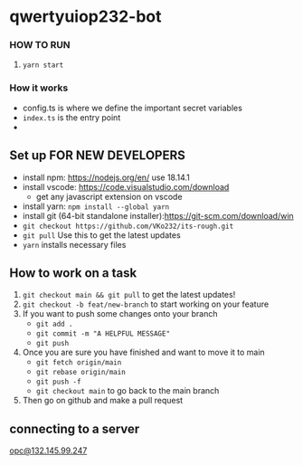 # qwertyuiop232-bot



### HOW TO RUN
1. `yarn start`

### How it works
- config.ts is where we define the important secret variables
- `index.ts` is the entry point
-  

## Set up FOR NEW DEVELOPERS
- install npm: https://nodejs.org/en/ use 18.14.1 
- install vscode: https://code.visualstudio.com/download
    - get any javascript extension on vscode
- install yarn: `npm install --global yarn`
- install git (64-bit standalone installer):https://git-scm.com/download/win 
- `git checkout https://github.com/VKo232/its-rough.git`
- `git pull` Use this to get the latest updates
- `yarn` installs necessary files

## How to work on a task
1. `git checkout main && git pull` to get the latest updates! 
2. `git checkout -b feat/new-branch` to start working on your feature
3. If you want to push some changes onto your branch
    - `git add .`
    - `git commit -m "A HELPFUL MESSAGE"`
    - `git push`
4. Once you are sure you have finished and want to move it to main
    - `git fetch origin/main`
    - `git rebase origin/main`
    - `git push -f`
    - `git checkout main` to go back to the main branch
5. Then go on github and make a pull request

## connecting to a server
opc@132.145.99.247